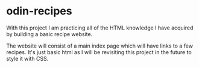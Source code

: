 # odin-recipes

With this project I am practicing all of the HTML knowledge I have acquired by building a basic recipe website.

The website will consist of a main index page which will have links to a few recipes. It's just basic html as I will be revisiting this project in the future to style it with CSS.
